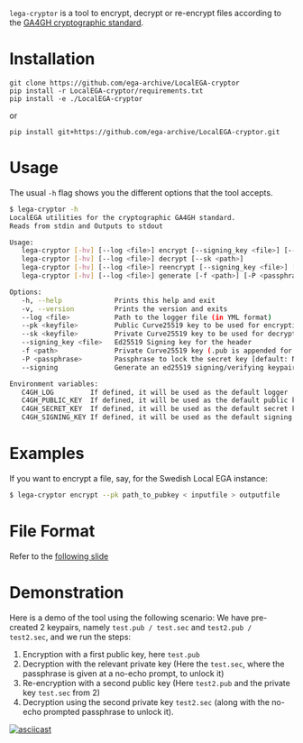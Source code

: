
`lega-cryptor` is a tool to encrypt, decrypt or re-encrypt files
according to the [GA4GH cryptographic standard](https://github.com/daviesrob/hts-specs/tree/crypt4gh_improved).

# Installation

```
git clone https://github.com/ega-archive/LocalEGA-cryptor
pip install -r LocalEGA-cryptor/requirements.txt
pip install -e ./LocalEGA-cryptor
```

or

```
pip install git+https://github.com/ega-archive/LocalEGA-cryptor.git
```

# Usage

The usual `-h` flag shows you the different options that the tool accepts.

```bash
$ lega-cryptor -h
LocalEGA utilities for the cryptographic GA4GH standard.
Reads from stdin and Outputs to stdout

Usage:
   lega-cryptor [-hv] [--log <file>] encrypt [--signing_key <file>] [--pk <path>]
   lega-cryptor [-hv] [--log <file>] decrypt [--sk <path>]
   lega-cryptor [-hv] [--log <file>] reencrypt [--signing_key <file>] [--sk <path>] [--pk <path>]
   lega-cryptor [-hv] [--log <file>] generate [-f <path>] [-P <passphrase>] [--signing]

Options:
   -h, --help             Prints this help and exit
   -v, --version          Prints the version and exits
   --log <file>           Path to the logger file (in YML format)
   --pk <keyfile>         Public Curve25519 key to be used for encryption
   --sk <keyfile>         Private Curve25519 key to be used for decryption
   --signing_key <file>   Ed25519 Signing key for the header
   -f <path>              Private Curve25519 key (.pub is appended for the Public one) [default: ~/.c4gh/key]
   -P <passphrase>        Passphrase to lock the secret key [default: None]
   --signing              Generate an ed25519 signing/verifying keypair

Environment variables:
   C4GH_LOG         If defined, it will be used as the default logger
   C4GH_PUBLIC_KEY  If defined, it will be used as the default public key (ie --pk ${C4GH_PUBLIC_KEY})
   C4GH_SECRET_KEY  If defined, it will be used as the default secret key (ie --sk ${C4GH_SECRET_KEY})
   C4GH_SIGNING_KEY If defined, it will be used as the default signing key (ie --signing_key ${C4GH_SIGNING_KEY})```
```

# Examples

If you want to encrypt a file, say, for the Swedish Local EGA instance:

```bash
$ lega-cryptor encrypt --pk path_to_pubkey < inputfile > outputfile
```
# File Format

Refer to the [following slide](https://docs.google.com/presentation/d/1Jg0cUCLBO7ctyIWiyTmxb5Il_fQVzKzrxHHzR0K9ZvU/edit#slide=id.g3b7e5ab607_0_2?usp=sharing)

# Demonstration

Here is a demo of the tool using the following scenario: We have pre-created 2 keypairs, namely `test.pub / test.sec` and `test2.pub / test2.sec`, and we run the steps:

1. Encryption with a first public key, here `test.pub`
2. Decryption with the relevant private key (Here the `test.sec`, where the passphrase is given at a no-echo prompt, to unlock it)
3. Re-encryption with a second public key (Here `test2.pub` and the private key `test.sec` from 2)
4. Decryption using the second private key `test2.sec` (along with the no-echo prompted passphrase to unlock it).

[![asciicast](https://asciinema.org/a/ypkjaoDgQOGg2pILdFI4JlFGg.png)](https://asciinema.org/a/ypkjaoDgQOGg2pILdFI4JlFGg)
